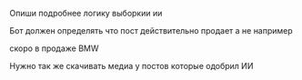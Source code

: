 
Опиши подробнее логику выборкии ии

Бот должен определять что пост действительно продает 
а не например 

скоро в продаже BMW


Нужно так же скачивать медиа у постов которые одобрил ИИ
